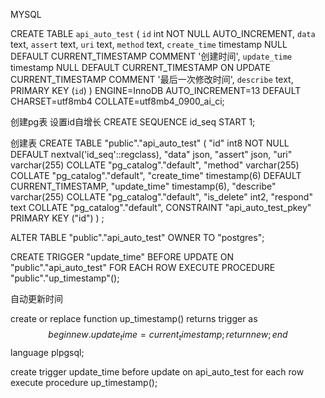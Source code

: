 MYSQL

CREATE TABLE `api_auto_test` (
  `id` int NOT NULL AUTO_INCREMENT,
  `data` text,
  `assert` text,
  `uri` text,
  `method` text,
  `create_time` timestamp NULL DEFAULT CURRENT_TIMESTAMP COMMENT '创建时间',
  `update_time` timestamp NULL DEFAULT CURRENT_TIMESTAMP ON UPDATE CURRENT_TIMESTAMP COMMENT '最后一次修改时间',
  `describe` text,
  PRIMARY KEY (`id`)
) ENGINE=InnoDB AUTO_INCREMENT=13 DEFAULT CHARSET=utf8mb4 COLLATE=utf8mb4_0900_ai_ci;

创建pg表
设置id自增长
CREATE SEQUENCE id_seq START 1;

创建表
CREATE TABLE "public"."api_auto_test" (
  "id" int8 NOT NULL DEFAULT nextval('id_seq'::regclass),
  "data" json,
  "assert" json,
  "uri" varchar(255) COLLATE "pg_catalog"."default",
  "method" varchar(255) COLLATE "pg_catalog"."default",
  "create_time" timestamp(6) DEFAULT CURRENT_TIMESTAMP,
  "update_time" timestamp(6),
  "describe" varchar(255) COLLATE "pg_catalog"."default",
  "is_delete" int2,
  "respond" text COLLATE "pg_catalog"."default",
  CONSTRAINT "api_auto_test_pkey" PRIMARY KEY ("id")
)
;

ALTER TABLE "public"."api_auto_test" 
  OWNER TO "postgres";

CREATE TRIGGER "update_time" BEFORE UPDATE ON "public"."api_auto_test"
FOR EACH ROW
EXECUTE PROCEDURE "public"."up_timestamp"();



自动更新时间

create or replace function up_timestamp() returns trigger as
$$
begin
    new.update_time= current_timestamp;
    return new;
end
$$
language plpgsql;

create trigger update_time before update on api_auto_test for each row execute procedure up_timestamp();
